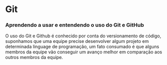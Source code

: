 # Git
### Aprendendo a usar e entendendo o uso do Git e GitHub

O uso do Git e Github é conhecido por conta do versionamento de código, suponhamos que uma equipe precise desenvolver algum projeto em determinada linguage de programação, um fato consumado é que alguns membros da equipe vão conseguir um avanço melhor em comparação aos outros membros da equipe.

